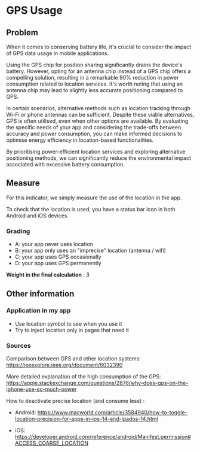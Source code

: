 # GPS Usage

## Problem

When it comes to conserving battery life, it's crucial to consider the impact of GPS data usage in mobile applications.

Using the GPS chip for position sharing significantly drains the device's battery. However, opting for an antenna chip instead of a GPS chip offers a compelling solution, resulting in a remarkable 90% reduction in power consumption related to location services. It's worth noting that using an antenna chip may lead to slightly less accurate positioning compared to GPS.

In certain scenarios, alternative methods such as location tracking through Wi-Fi or phone antennas can be sufficient. Despite these viable alternatives, GPS is often utilised, even when other options are available. By evaluating the specific needs of your app and considering the trade-offs between accuracy and power consumption, you can make informed decisions to optimise energy efficiency in location-based functionalities.

By prioritising power-efficient location services and exploring alternative positioning methods, we can significantly reduce the environmental impact associated with excessive battery consumption.

## Measure

For this indicator, we simply measure the use of the location in the app.

To check that the location is used, you have a status bar icon in both Android and iOS devices.

### Grading

- A: your app never uses location
- B: your app only uses an "imprecise" location (antenna / wifi)
- C: your app uses GPS occasionally
- D: your app uses GPS permanently

**Weight in the final calculation** : 3

## Other information

### Application in my app

- Use location symbol to see when you use it
- Try to inject location only in pages that need it

### Sources

Comparison between GPS and other location systems: https://ieeexplore.ieee.org/document/6032390

More detailed explanation of the high consumption of the GPS: https://apple.stackexchange.com/questions/2876/why-does-gps-on-the-iphone-use-so-much-power

How to deactivate precise location (and consume less) :

- Android: https://www.macworld.com/article/3584940/how-to-toggle-location-precision-for-apps-in-ios-14-and-ipados-14.html

- iOS: https://developer.android.com/reference/android/Manifest.permission#ACCESS_COARSE_LOCATION
